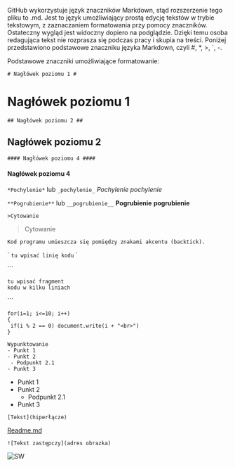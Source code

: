 GitHub wykorzystuje język znaczników Markdown, stąd rozszerzenie tego pliku to .md. Jest to język umożliwiający prostą edycję tekstów w trybie tekstowym, z zaznaczaniem formatowania przy pomocy znaczników. Ostateczny wygląd jest widoczny dopiero na podglądzie. Dzięki temu osoba redagująca tekst nie rozprasza się podczas pracy i skupia na treści. Poniżej przedstawiono podstawowe znaczniku języka Markdown, czyli #, *, >, \`, -.

Podstawowe znaczniki umożliwiające formatowanie:

`# Nagłówek poziomu 1 #`
# Nagłówek poziomu 1 #

`## Nagłówek poziomu 2 ##`
## Nagłówek poziomu 2 ##

`#### Nagłówek poziomu 4 ####`
#### Nagłówek poziomu 4 ####

`*Pochylenie*` lub `_pochylenie_`
*Pochylenie*   _pochylenie_

`**Pogrubienie**` lub `__pogrubienie__`
**Pogrubienie**    __pogrubienie__

`>Cytowanie`
>Cytowanie

`Kod programu umieszcza się pomiędzy znakami akcentu (backtick).`


\` `tu wpisać linię kodu` \`



\`\`\`
```
tu wpisać fragment 
kodu w kilku liniach
```
\`\`\`



```Kod programu
for(i=1; i<=10; i++)
{
 if(i % 2 == 0) document.write(i + "<br>")
}
```

```wypunktowanie
Wypunktowanie
- Punkt 1
- Punkt 2
 - Podpunkt 2.1
- Punkt 3
 ```
- Punkt 1
- Punkt 2
  - Podpunkt 2.1
- Punkt 3

`[Tekst](hiperłącze)`

[Readme.md](README.md)

`![Tekst zastępczy](adres obrazka)`

![SW](swpw.png)

